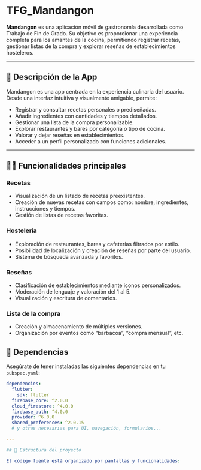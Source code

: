 # TFG_Mandangon

**Mandangon** es una aplicación móvil de gastronomía desarrollada como Trabajo de Fin de Grado. Su objetivo es proporcionar una experiencia completa para los amantes de la cocina, permitiendo registrar recetas, gestionar listas de la compra y explorar reseñas de establecimientos hosteleros.

---

## 📱 Descripción de la App

Mandangon es una app centrada en la experiencia culinaria del usuario. Desde una interfaz intuitiva y visualmente amigable, permite:

- Registrar y consultar recetas personales o prediseñadas.
- Añadir ingredientes con cantidades y tiempos detallados.
- Gestionar una lista de la compra personalizable.
- Explorar restaurantes y bares por categoría o tipo de cocina.
- Valorar y dejar reseñas en establecimientos.
- Acceder a un perfil personalizado con funciones adicionales.

---

## 👨‍🍳 Funcionalidades principales

### Recetas
- Visualización de un listado de recetas preexistentes.
- Creación de nuevas recetas con campos como: nombre, ingredientes, instrucciones y tiempos.
- Gestión de listas de recetas favoritas.

### Hostelería
- Exploración de restaurantes, bares y cafeterías filtrados por estilo.
- Posibilidad de localización y creación de reseñas por parte del usuario.
- Sistema de búsqueda avanzada y favoritos.

### Reseñas
- Clasificación de establecimientos mediante iconos personalizados.
- Moderación de lenguaje y valoración del 1 al 5.
- Visualización y escritura de comentarios.

### Lista de la compra
- Creación y almacenamiento de múltiples versiones.
- Organización por eventos como “barbacoa”, “compra mensual”, etc.

## 🧩 Dependencias

Asegúrate de tener instaladas las siguientes dependencias en tu `pubspec.yaml`:

```yaml
dependencies:
  flutter:
    sdk: flutter
  firebase_core: ^2.0.0
  cloud_firestore: ^4.0.0
  firebase_auth: ^4.0.0
  provider: ^6.0.0
  shared_preferences: ^2.0.15
  # y otras necesarias para UI, navegación, formularios...

---

## 🧱 Estructura del proyecto

El código fuente está organizado por pantallas y funcionalidades:

